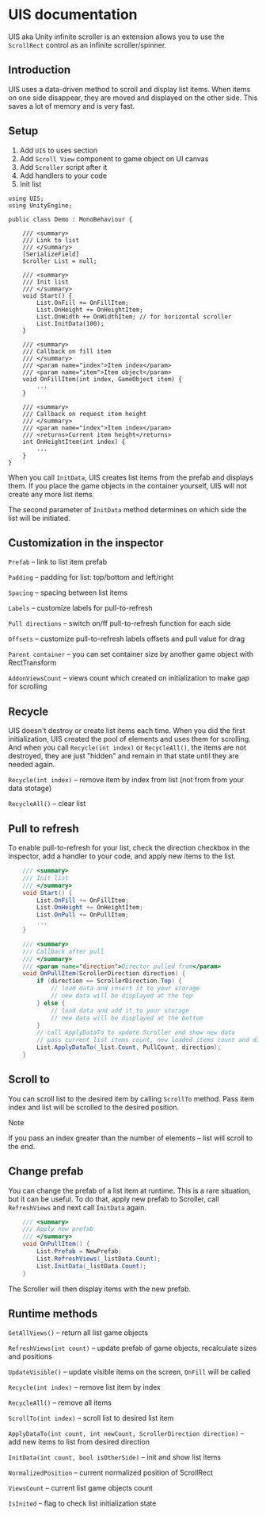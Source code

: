 # UIS documentation

UIS aka Unity infinite scroller is an extension allows you to use the `ScrollRect` control as an infinite scroller/spinner. 

## Introduction

UIS uses a data-driven method to scroll and display list items. When items on one side disappear, they are moved and displayed on the other side. This saves a lot of memory and is very fast.

## Setup

1. Add `UIS` to uses section
2. Add `Scroll View` component to game object on UI canvas
3. Add `Scroller` script after it
4. Add handlers to your code
5. Init list

```charp
using UIS;
using UnityEngine;

public class Demo : MonoBehaviour {

    /// <summary>
    /// Link to list
    /// </summary>
    [SerializeField]
    Scroller List = null;

    /// <summary>
    /// Init list
    /// </summary>
    void Start() {
        List.OnFill += OnFillItem;
        List.OnHeight += OnHeightItem;
        List.OnWidth += OnWidthItem; // for horizontal scroller
        List.InitData(100);
    }

    /// <summary>
    /// Callback on fill item
    /// </summary>
    /// <param name="index">Item index</param>
    /// <param name="item">Item object</param>
    void OnFillItem(int index, GameObject item) {
        ...
    }

    /// <summary>
    /// Callback on request item height
    /// </summary>
    /// <param name="index">Item index</param>
    /// <returns>Current item height</returns>
    int OnHeightItem(int index) {
        ...
    }
}
```

When you call `InitData`, UIS creates list items from the prefab and displays them. If you place the game objects in the container yourself, UIS will not create any more list items.

The second parameter of `InitData` method determines on which side the list will be initiated.

## Customization in the inspector

`Prefab` – link to list item prefab

`Padding` – padding for list: top/bottom and left/right

`Spacing` – spacing between list items

`Labels` – customize labels for pull-to-refresh

`Pull directions` – switch on/ff pull-to-refresh function for each side

`Offsets` – customize pull-to-refresh labels 
offsets and pull value for drag

`Parent container` – you can set container size by another game object with RectTransform

`AddonViewsCount` – views count which created on initialization to make gap for scrolling

## Recycle

UIS doesn't destroy or create list items each time. When you did the first initialization, UIS created the pool of elements and uses them for scrolling. And when you call `Recycle(int index)` or `RecycleAll()`, the items are not destroyed, they are just "hidden" and remain in that state until they are needed again.

`Recycle(int index)` – remove item by index from list (not from from your data stotage)

`RecycleAll()` – clear list

## Pull to refresh

To enable pull-to-refresh for your list, check the direction checkbox in the inspector, add a handler to your code, and apply new items to the list.

```csharp
    /// <summary>
    /// Init list
    /// </summary>
    void Start() {
        List.OnFill += OnFillItem;
        List.OnHeight += OnHeightItem;
        List.OnPull += OnPullItem;
        ...
    }

    /// <summary>
    /// Callback after pull
    /// </summary>
    /// <param name="direction">Director pulled from</param>
    void OnPullItem(ScrollerDirection direction) {
        if (direction == ScrollerDirection.Top) {
            // load data and insert it to your storage
            // new data will be displayed at the top
        } else {
            // load data and add it to your storage
            // new data will be displayed at the bottom            
        }
        // call ApplyDataTo to update Scroller and show new data
        // pass current list items count, new loaded items count and direction
        List.ApplyDataTo(_list.Count, PullCount, direction);
    }
```

## Scroll to

You can scroll list to the desired item by calling `ScrollTo` method. Pass item index and list will be scrolled to the desired position.

> [!NOTE] 
> If you pass an index greater than the number of elements – list will scroll to the end.

## Change prefab

You can change the prefab of a list item at runtime. This is a rare situation, but it can be useful. To do that, apply new prefab to Scroller, call `RefreshViews` and next call `InitData` again.

```csharp
    /// <summary>
    /// Apply new prefab
    /// </summary>
    void OnPullItem() {
        List.Prefab = NewPrefab;
        List.RefreshViews(_listData.Count);
        List.InitData(_listData.Count);
    }
```

The Scroller will then display items with the new prefab.

## Runtime methods

`GetAllViews()` – return all list game objects

`RefreshViews(int count)` – update prefab of game objects, recalculate sizes and positions

`UpdateVisible()` – update visible items on the screen, `OnFill` will be called

`Recycle(int index)` – remove list item by index

`RecycleAll()` – remove all items

`ScrollTo(int index)` – scroll list to desired list item

`ApplyDataTo(int count, int newCount, ScrollerDirection direction)` – add new items to list from desired direction

`InitData(int count, bool isOtherSide)` – init and show list items

`NormalizedPosition` – current normalized position of ScrollRect

`ViewsCount` – current list game objects count

`IsInited` – flag to check list initialization state